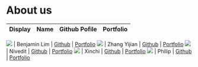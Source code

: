 # About us

Display | Name | Github Pofile | Portfolio
--------|:----:|:-------------:|:--------:

![](https://th.bing.com/th/id/OIP.4gUeSpMg2p-5Of2to-rb3gHaJl?rs=1&pid=ImgDetMain) | Benjamin Lim | [Github](https://github.com/yakultbottle) | [Portfolio](docs/team/yakultbottle.md)
![](https://carrotsandcake.com/wp-content/uploads/2022/07/Among-Us-Symbol.png) | Zhang Yijian | [Github](https://github.com/yijiano) | [Portfolio](docs/team/yijiano.md)
![](https://th.bing.com/th/id/OIP.GMzbuaCd00rCkkcGvd2GiQHaHa?rs=1&pid=ImgDetMain) | Nivedit | [Github](https://github.com/cnivedit) | [Portfolio](docs/team/cnivedit.md)
![](https://th.bing.com/th/id/OIP.uoFjfZw1zxgaKZq6Mn4uJQHaJr?rs=1&pid=ImgDetMain) | Xinchi | [Github](https://github.com/cxc0418) | [Portfolio](docs/team/cxc0418.md)
![](https://th.bing.com/th/id/OIP.FjosDChkMJNJSOVsiUSGlQHaJr?rs=1&pid=ImgDetMain) | Philip | [Github](https://github.com/philip1304) | [Portfolio](docs/team/philip1304.md)
